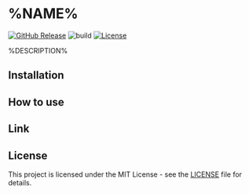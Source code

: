 # %NAME%

[![GitHub Release](https://img.shields.io/github/v/release/%AUTHOR%/%NAME%?logo=chromewebstore)](https://github.com/%AUTHOR%/%NAME%/releases/)
![build](https://github.com/%AUTHOR%/%NAME%/workflows/Build/badge.svg)
[![License](https://img.shields.io/badge/license-MIT-blue.svg)](https://opensource.org/licenses/MIT)

%DESCRIPTION%

## Installation

<!-- [<img src="./docs/images/store/chrome-web-store.png" alt="Available in the Chrome Web Store" width="248" />](https://chromewebstore.google.com/...) -->
<!-- [<img src="./docs/images/store/firefox-add-ons.png" alt="Firefox Browser ADD-ONS" width="248" />](https://addons.mozilla.org/...) -->
<!-- [<img src="./docs/images/store/microsoft.webp" alt="Microsoft Edge Addons" width="248" />](https://microsoftedge.microsoft.com/...) -->

## How to use

## Link

## License

This project is licensed under the MIT License - see the [LICENSE](LICENSE) file for details.
